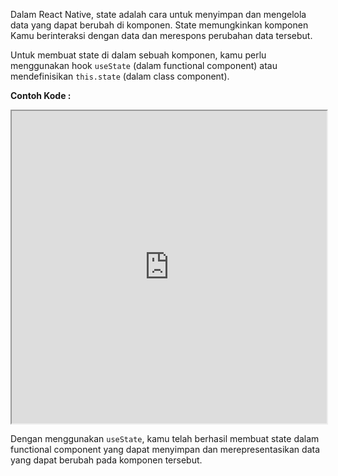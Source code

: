 Dalam React Native, state adalah cara untuk menyimpan dan mengelola data yang dapat berubah di komponen. State memungkinkan komponen Kamu berinteraksi dengan data dan merespons perubahan data tersebut.

Untuk membuat state di dalam sebuah komponen, kamu perlu menggunakan hook `useState` (dalam functional component) atau mendefinisikan `this.state` (dalam class component).

**Contoh Kode :**

<iframe src="https://snack.expo.dev/@doltons/state" height="500" width="100%"></iframe>

<!-- ```jsx
import React, { useState } from "react";
import { View, Text, Button } from "react-native";

const StateExample = () => {
  const [count, _] = useState(0);

  return (
    <View>
      <Text>Nilai count: {count}</Text>
    </View>
  );
};

export default StateExample;
``` -->

Dengan menggunakan `useState`, kamu telah berhasil membuat state dalam functional component yang dapat menyimpan dan merepresentasikan data yang dapat berubah pada komponen tersebut.
